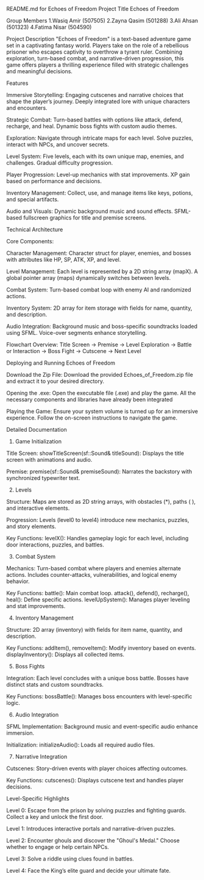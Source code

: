 README.md for Echoes of Freedom
Project Title
Echoes of Freedom

Group Members 
1.Wasiq Amir (507505) 
2.Zayna Qasim (501288) 
3.Ali Ahsan (501323) 
4.Fatima Nisar (504590) 

Project Description
"Echoes of Freedom" is a text-based adventure game set in a captivating fantasy world. 
Players take on the role of a rebellious prisoner who escapes captivity to overthrow a tyrant ruler. 
Combining exploration, turn-based combat, and narrative-driven progression, this game offers players a thrilling experience filled with strategic challenges and meaningful decisions.

Features

Immersive Storytelling:
Engaging cutscenes and narrative choices that shape the player’s journey.
Deeply integrated lore with unique characters and encounters.

Strategic Combat:
Turn-based battles with options like attack, defend, recharge, and heal.
Dynamic boss fights with custom audio themes.

Exploration:
Navigate through intricate maps for each level.
Solve puzzles, interact with NPCs, and uncover secrets.

Level System:
Five levels, each with its own unique map, enemies, and challenges.
Gradual difficulty progression.

Player Progression:
Level-up mechanics with stat improvements.
XP gain based on performance and decisions.

Inventory Management:
Collect, use, and manage items like keys, potions, and special artifacts.

Audio and Visuals:
Dynamic background music and sound effects.
SFML-based fullscreen graphics for title and premise screens.

Technical Architecture

Core Components:

Character Management:
Character struct for player, enemies, and bosses with attributes like HP, SP, ATK, XP, and level.

Level Management:
Each level is represented by a 2D string array (mapX).
A global pointer array (maps) dynamically switches between levels.

Combat System:
Turn-based combat loop with enemy AI and randomized actions.

Inventory System:
2D array for item storage with fields for name, quantity, and description.

Audio Integration:
Background music and boss-specific soundtracks loaded using SFML.
Voice-over segments enhance storytelling.

Flowchart Overview:
Title Screen → Premise → Level Exploration → Battle or Interaction → Boss Fight → Cutscene → Next Level

Deploying and Running Echoes of Freedom

Download the Zip File:
Download the provided Echoes_of_Freedom.zip file and extract it to your desired directory.

Opening the .exe:
Open the executable file (.exe) and play the game. All the necessary components and libraries have already been integrated

Playing the Game:
Ensure your system volume is turned up for an immersive experience.
Follow the on-screen instructions to navigate the game.



Detailed Documentation

1. Game Initialization

Title Screen:
showTitleScreen(sf::Sound& titleSound): Displays the title screen with animations and audio.

Premise:
premise(sf::Sound& premiseSound): Narrates the backstory with synchronized typewriter text.

2. Levels
   
Structure:
Maps are stored as 2D string arrays, with obstacles (*), paths ( ), and interactive elements.

Progression:
Levels (level0 to level4) introduce new mechanics, puzzles, and story elements.

Key Functions:
levelX(): Handles gameplay logic for each level, including door interactions, puzzles, and battles.

3. Combat System
   
Mechanics:
Turn-based combat where players and enemies alternate actions.
Includes counter-attacks, vulnerabilities, and logical enemy behavior.

Key Functions:
battle(): Main combat loop.
attack(), defend(), recharge(), heal(): Define specific actions.
levelUpSystem(): Manages player leveling and stat improvements.

4. Inventory Management
   
Structure:
2D array (inventory) with fields for item name, quantity, and description.

Key Functions:
addItem(), removeItem(): Modify inventory based on events.
displayInventory(): Displays all collected items.

5. Boss Fights
    
Integration:
Each level concludes with a unique boss battle.
Bosses have distinct stats and custom soundtracks.

Key Functions:
bossBattle(): Manages boss encounters with level-specific logic.

6. Audio Integration

SFML Implementation:
Background music and event-specific audio enhance immersion.

Initialization:
initializeAudio(): Loads all required audio files.

7. Narrative Integration

Cutscenes:
Story-driven events with player choices affecting outcomes.

Key Functions:
cutscenes(): Displays cutscene text and handles player decisions.

Level-Specific Highlights

Level 0:
Escape from the prison by solving puzzles and fighting guards.
Collect a key and unlock the first door.

Level 1:
Introduces interactive portals and narrative-driven puzzles.

Level 2:
Encounter ghouls and discover the "Ghoul's Medal."
Choose whether to engage or help certain NPCs.

Level 3:
Solve a riddle using clues found in battles.

Level 4:
Face the King’s elite guard and decide your ultimate fate.
